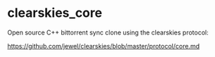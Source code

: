 clearskies_core
===============

Open source C++ bittorrent sync clone using the clearskies protocol:

https://github.com/jewel/clearskies/blob/master/protocol/core.md
